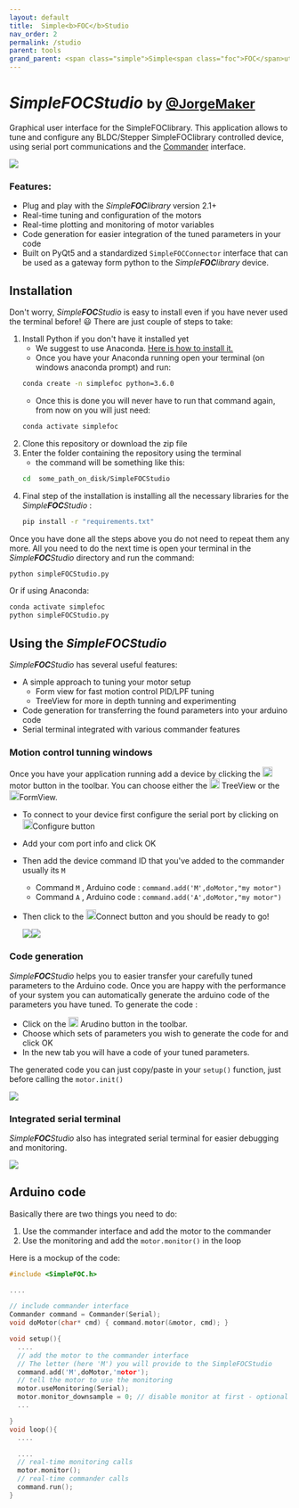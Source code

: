 ```yaml
---
layout: default
title:  Simple<b>FOC</b>Studio
nav_order: 2
permalink: /studio
parent: tools
grand_parent: <span class="simple">Simple<span class="foc">FOC</span>utils</span>
---
```


# *Simple**FOC**Studio*  <small>by [@JorgeMaker](https://github.com/JorgeMaker) </small>

Graphical user interface for the <span class="simple">Simple<span class="foc">FOC</span>library</span>. This application allows to tune and configure any BLDC/Stepper  <span class="simple">Simple<span class="foc">FOC</span>library</span> controlled device, using serial port communications and the [Commander](commander_interface) interface.


<img  src="https://raw.githubusercontent.com/JorgeMaker/SimpleFOCStudio/main/DOC/new_gif.gif" class="width80">


### Features:
- Plug and play with the *Simple**FOC**library* version 2.1+
- Real-time tuning and configuration of the motors
- Real-time plotting and monitoring of motor variables
- Code generation for easier integration of the tuned parameters in your code
- Built on PyQt5 and a standardized `SimpleFOCConnector` interface that can be used as a gateway form python to the *Simple**FOC**library* device.


## Installation
Don't worry, *Simple**FOC**Studio* is easy to install even if you have never used the terminal before! 😃
There are just couple of steps to take:
1. Install Python if you don't have it installed yet
    - We suggest to use Anaconda. [Here is how to install it.](https://docs.anaconda.com/anaconda/install/)
    - Once you have your Anaconda running open your terminal (on windows anaconda prompt) and run:
    ```sh
    conda create -n simplefoc python=3.6.0
    ```
    - Once this is done you will never have to run that command again, from now on you will just need:
    ```sh
    conda activate simplefoc
    ```
2. Clone this repository or download the zip file
3. Enter the folder containing the repository using the terminal
    -  the command will be something like this:
    ```sh
    cd  some_path_on_disk/SimpleFOCStudio
    ```
4. Final step of the installation is installing all the necessary libraries for the *Simple**FOC**Studio* :
    ```sh
    pip install -r "requirements.txt"
    ```

Once you have done all the steps above you do not need to repeat them any more. All you need to do the next time is open your terminal in the *Simple**FOC**Studio* directory and run the command:
```sh
python simpleFOCStudio.py
```
Or if using Anaconda:
```sh   
conda activate simplefoc
python simpleFOCStudio.py
```

## Using the *Simple**FOC**Studio*
*Simple**FOC**Studio* has several useful features:
- A simple approach to tuning your motor setup
  - Form view for fast motion control PID/LPF tuning
  - TreeView for more in depth tunning and experimenting
- Code generation for transferring the found parameters into your arduino code
- Serial terminal integrated with various commander features

### Motion control tunning windows
Once you have your application running add a device by clicking the  <img src="https://raw.githubusercontent.com/JorgeMaker/SimpleFOCStudio/main/src/gui/resources/add_motor.png" style="height:18px"> motor button in the toolbar. You can choose either the <img src="https://raw.githubusercontent.com/JorgeMaker/SimpleFOCStudio/main/src/gui/resources/tree.png" style="height:18px"> TreeView or the <img src="https://raw.githubusercontent.com/JorgeMaker/SimpleFOCStudio/main/src/gui/resources/form.png" style="height:18px">FormView.
- To connect to your device first configure the serial port by clicking on <img src="https://raw.githubusercontent.com/JorgeMaker/SimpleFOCStudio/main/src/gui/resources/configure.png" style="height:18px">Configure button
- Add your com port info and click OK
- Then add the device command ID that you've added to the commander usually its `M`
   - Command `M` , Arduino code : `command.add('M',doMotor,"my motor")`
   - Command `A` , Arduino code : `command.add('A',doMotor,"my motor")`
- Then click to the <img src="https://raw.githubusercontent.com/JorgeMaker/SimpleFOCStudio/main/src/gui/resources/connect.png" style="height:18px">Connect button and you should be ready to go!

  <img src="https://raw.githubusercontent.com/JorgeMaker/SimpleFOCStudio/main/DOC/treeview.png" class="width50"><img src="https://raw.githubusercontent.com/JorgeMaker/SimpleFOCStudio/main/DOC/formview.png" class="width50">

### Code generation

*Simple**FOC**Studio* helps you to easier transfer your carefully tuned parameters to the Arduino code. Once you are happy with the performance of your system you can automatically generate the arduino code of the parameters you have tuned. To generate the code :
- Click on the <img src="https://raw.githubusercontent.com/JorgeMaker/SimpleFOCStudio/main/src/gui/resources/gen.png" style="height:18px"> Arudino button in the toolbar.
- Choose which sets of parameters you wish to generate the code for and click OK
- In the new tab you will have a code of your tuned parameters.

The generated code you can just copy/paste in your `setup()` function, just before calling the `motor.init()`

  <img src="https://raw.githubusercontent.com/JorgeMaker/SimpleFOCStudio/main/DOC/gen.gif" class="width60">


### Integrated serial terminal

*Simple**FOC**Studio* also has integrated serial terminal for easier debugging and monitoring.

  <img src="https://raw.githubusercontent.com/JorgeMaker/SimpleFOCStudio/main/DOC/term.png" class="width60">


## Arduino code
Basically there are two things you need to do:
1. Use the commander interface and add the motor to the commander
2. Use the monitoring and add the `motor.monitor()` in the loop

Here is a mockup of the code:

```cpp
#include <SimpleFOC.h>

....

// include commander interface
Commander command = Commander(Serial);
void doMotor(char* cmd) { command.motor(&motor, cmd); }

void setup(){
  ....
  // add the motor to the commander interface
  // The letter (here 'M') you will provide to the SimpleFOCStudio
  command.add('M',doMotor,'motor');
  // tell the motor to use the monitoring
  motor.useMonitoring(Serial);
  motor.monitor_downsample = 0; // disable monitor at first - optional
  ...

}
void loop(){
  ....

  ....
  // real-time monitoring calls
  motor.monitor();
  // real-time commander calls
  command.run();
}
```